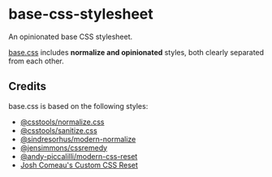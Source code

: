 # base-css-stylesheet

An opinionated base CSS stylesheet.

[base.css](base.css) includes **normalize and opinionated** styles, both clearly separated from each other.

## Credits

base.css is based on the following styles:

- [@csstools/normalize.css](https://github.com/csstools/normalize.css)
- [@csstools/sanitize.css](https://github.com/csstools/sanitize.css)
- [@sindresorhus/modern-normalize](https://github.com/sindresorhus/modern-normalize)
- [@jensimmons/cssremedy](https://github.com/jensimmons/cssremedy)
- [@andy-piccalilli/modern-css-reset](https://github.com/andy-piccalilli/modern-css-reset)
- [Josh Comeau's Custom CSS Reset](https://www.joshwcomeau.com/css/custom-css-reset)
